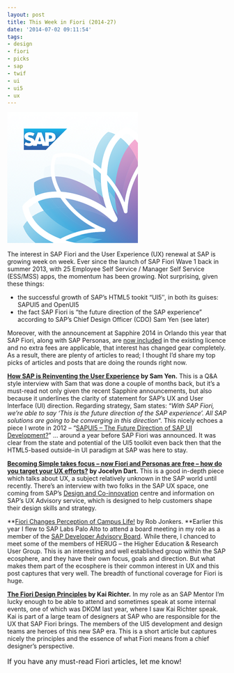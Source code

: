 ```yaml
---
layout: post
title: This Week in Fiori (2014-27)
date: '2014-07-02 09:11:54'
tags:
- design
- fiori
- picks
- sap
- twif
- ui
- ui5
- ux
---
```



![SAP Fiori](/content/images/2014/07/fiori.png)

The interest in SAP Fiori and the User Experience (UX) renewal at SAP is growing week on week. Ever since the launch of SAP Fiori Wave 1 back in summer 2013, with 25 Employee Self Service / Manager Self Service (ESS/MSS) apps, the momentum has been growing. Not surprising, given these things:

- the successful growth of SAP’s HTML5 tookit “UI5″, in both its guises: SAPUI5 and OpenUI5
- the fact SAP Fiori is “the future direction of the SAP experience” according to SAP’s Chief Design Officer (CDO) Sam Yen (see later)

Moreover, with the announcement at Sapphire 2014 in Orlando this year that SAP Fiori, along with SAP Personas, are [now included](http://www.news-sap.com/sapphire-now-sap-fiori-user-experience/) in the existing licence and no extra fees are applicable, that interest has changed gear completely. As a result, there are plenty of articles to read; I thought I’d share my top picks of articles and posts that are doing the rounds right now.

**[How SAP is Reinventing the User Experience](http://sapinsider.wispubs.com/Assets/Articles/2014/April/SPI-how-SAP-is-reinventing-the-user-experience) by Sam Yen.**
 This is a Q&A style interview with Sam that was done a couple of months back, but it’s a must-read not only given the recent Sapphire announcements, but also because it underlines the clarity of statement for SAP’s UX and User Interface (UI) direction. Regarding strategy, Sam states: “*With SAP Fiori, we’re able to say ‘This is the future direction of the SAP experience’. All SAP solutions are going to be converging in this direction*“. This nicely echoes a piece I wrote in 2012 – “[SAPUI5 – The Future Direction of SAP UI Development?](http://uxcoxygen.com/news/sapui5-is-the-future-direction-for-sap-ui-development)” … around a year before SAP Fiori was announced. It was clear from the state and potential of the UI5 toolkit even back then that the HTML5-based outside-in UI paradigm at SAP was here to stay.

**[Becoming Simple takes focus – now Fiori and Personas are free – how do you target your UX efforts?](http://scn.sap.com/community/ui-technology/blog/2014/06/28/becoming-simple-takes-focus--now-fiori-personas-are-free--how-do-you-target-your-ux-efforts) by Jocelyn Dart.**
 This is a good in-depth piece which talks about UX, a subject relatively unknown in the SAP world until recently. There’s an interview with two folks in the SAP UX space, one coming from SAP’s [Design and Co-innovation](http://design-co-innovation.tumblr.com/) centre and information on SAP’s UX Advisory service, which is designed to help customers shape their design skills and strategy.

**[Fiori Changes Perception of Campus Life!](http://scn.sap.com/community/higher-education-and-research/blog/2014/06/30/fiori-changes-perception-of-campus-life) by Rob Jonkers.
**Earlier this year I flew to SAP Labs Palo Alto to attend a board meeting in my role as a member of the [SAP Developer Advisory Board](http://board.sapdevcenter.com/). While there, I chanced to meet some of the members of HERUG – the Higher Education & Research User Group. This is an interesting and well established group within the SAP ecosphere, and they have their own focus, goals and direction. But what makes them part of the ecosphere is their common interest in UX and this post captures that very well. The breadth of functional coverage for Fiori is huge.

**[The Fiori Design Principles](http://scn.sap.com/people/kai.richter/blog/2014/06/30/the-fiori-design-principles) by Kai Richter.**
 In my role as an SAP Mentor I’m lucky enough to be able to attend and sometimes speak at some internal events, one of which was DKOM last year, where I saw Kai Richter speak. Kai is part of a large team of designers at SAP who are responsible for the UX that SAP Fiori brings. The members of the UI5 development and design teams are heroes of this new SAP era. This is a short article but captures nicely the principles and the essence of what Fiori means from a chief designer’s perspective.

<span style="line-height: 1.714285714; font-size: 1rem;">If you have any must-read Fiori articles, let me know! </span>


